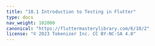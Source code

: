 ```yaml
---
title: "10.1 Introduction to Testing in Flutter"
type: docs
nav_weight: 102000
canonical: "https://fluttermasterylibrary.com/6/10/2"
license: "© 2023 Tokenizer Inc. CC BY-NC-SA 4.0"
---
```

